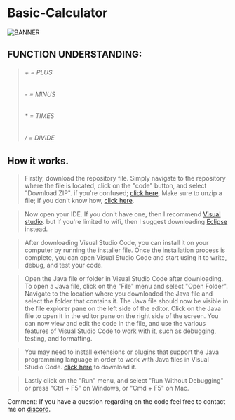 # Basic-Calculator
![BANNER](https://github.com/ZEDI16/Resources/blob/main/Picsart_23-03-06_23-12-56-517.jpg?raw=true)

## FUNCTION UNDERSTANDING:
> <h6> + = PLUS </h6>
> <h6>- = MINUS </h6>
> <h6> * = TIMES </h6>
> <h6> / = DIVIDE </h6>

## How it works.
> Firstly, download the repository file. Simply navigate to the repository where the file is located, click on the "code" button, and select "Download ZIP". if you're confused; [click here](https://youtu.be/1a1NDCN8Jog). Make sure to unzip a file; if you don't know how, [click here](https://www.wikihow.com/Unzip-a-File).

> Now open your IDE. If you don't have one, then I recommend [Visual studio](https://code.visualstudio.com/). but if you're limited to wifi, then I suggest downloading [Eclipse](https://eclipseide.org/) instead.

> After downloading Visual Studio Code, you can install it on your computer by running the installer file. Once the installation process is complete, you can open Visual Studio Code and start using it to write, debug, and test your code. 

> Open the Java file or folder in Visual Studio Code after downloading. To open a Java file, click on the "File" menu and select "Open Folder". Navigate to the location where you downloaded the Java file and select the folder that contains it. The Java file should now be visible in the file explorer pane on the left side of the editor. Click on the Java file to open it in the editor pane on the right side of the screen. You can now view and edit the code in the file, and use the various features of Visual Studio Code to work with it, such as debugging, testing, and formatting.

> You may need to install extensions or plugins that support the Java programming language in order to work with Java files in Visual Studio Code. [click here](https://www.java.com/en/) to download it.

> Lastly click on the "Run" menu, and select "Run Without Debugging" or press "Ctrl + F5" on Windows, or "Cmd + F5" on Mac.


Comment: If you have a question regarding on the code feel free to contact me on [discord](https://www.discordapp.com/users/894665274123513856).
